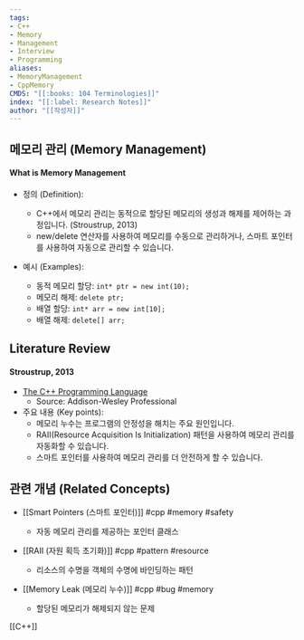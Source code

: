 ```yaml
---
tags:
- C++
- Memory
- Management
- Interview
- Programming
aliases:
- MemoryManagement
- CppMemory
CMDS: "[[:books: 104 Terminologies]]" 
index: "[[:label: Research Notes]]"
author: "[[작성자]]" 
---
```


## 메모리 관리 (Memory Management)

#### What is Memory Management

- 정의 (Definition):
	- C++에서 메모리 관리는 동적으로 할당된 메모리의 생성과 해제를 제어하는 과정입니다. (Stroustrup, 2013)
	- new/delete 연산자를 사용하여 메모리를 수동으로 관리하거나, 스마트 포인터를 사용하여 자동으로 관리할 수 있습니다.

- 예시 (Examples):
	- 동적 메모리 할당: `int* ptr = new int(10);`
	- 메모리 해제: `delete ptr;`
	- 배열 할당: `int* arr = new int[10];`
	- 배열 해제: `delete[] arr;`

## Literature Review

#### Stroustrup, 2013
- [The C++ Programming Language](https://www.stroustrup.com/4th.html)
	- Source: Addison-Wesley Professional
- 주요 내용 (Key points):
	- 메모리 누수는 프로그램의 안정성을 해치는 주요 원인입니다.
	- RAII(Resource Acquisition Is Initialization) 패턴을 사용하여 메모리 관리를 자동화할 수 있습니다.
	- 스마트 포인터를 사용하여 메모리 관리를 더 안전하게 할 수 있습니다.

## 관련 개념 (Related Concepts)

- [[Smart Pointers (스마트 포인터)]] #cpp #memory #safety
	- 자동 메모리 관리를 제공하는 포인터 클래스

- [[RAII (자원 획득 초기화)]] #cpp #pattern #resource
	- 리소스의 수명을 객체의 수명에 바인딩하는 패턴

- [[Memory Leak (메모리 누수)]] #cpp #bug #memory
	- 할당된 메모리가 해제되지 않는 문제 

[[C++]]  